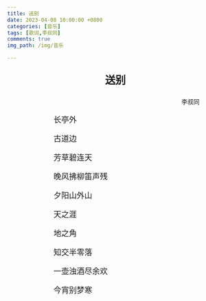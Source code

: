```yaml
---
title: 送别
date: 2023-04-08 10:00:00 +0800
categories: [音乐]
tags: [歌词,李叔同]
comments: true
img_path: /img/音乐

---
```


<p align="center" style="font-family:微软雅黑;font-size:x-large;font-weight:bold"> 送别 </p>

<p align="right" style="padding-right:4em;font-family:微软雅黑"> 李叔同 </p>

<p style="text-indent:6em;font-family:宋体;font-size:large"> 长亭外 </p>

<p style="text-indent:6em;font-family:宋体;font-size:large"> 古道边 </p>

<p style="text-indent:6em;font-family:宋体;font-size:large"> 芳草碧连天 </p>

<p style="text-indent:6em;font-family:宋体;font-size:large"> 晚风拂柳笛声残 </p>

<p style="text-indent:6em;font-family:宋体;font-size:large"> 夕阳山外山 </p>

<p style="text-indent:6em;font-family:宋体;font-size:large"> 天之涯 </p>

<p style="text-indent:6em;font-family:宋体;font-size:large"> 地之角 </p>

<p style="text-indent:6em;font-family:宋体;font-size:large"> 知交半零落 </p>

<p style="text-indent:6em;font-family:宋体;font-size:large"> 一壶浊酒尽余欢 </p>

<p style="text-indent:6em;font-family:宋体;font-size:large"> 今宵别梦寒 </p>
